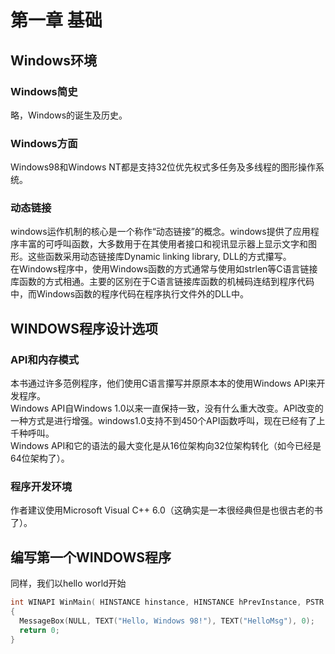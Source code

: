 # 第一章 基础
## Windows环境
### Windows简史
略，Windows的诞生及历史。
### Windows方面
Windows98和Windows NT都是支持32位优先权式多任务及多线程的图形操作系统。
### 动态链接
windows运作机制的核心是一个称作“动态链接”的概念。windows提供了应用程序丰富的可呼叫函数，大多数用于在其使用者接口和视讯显示器上显示文字和图形。这些函数采用动态链接库Dynamic linking library, DLL的方式攥写。  
在Windows程序中，使用Windows函数的方式通常与使用如strlen等C语言链接库函数的方式相通。主要的区别在于C语言链接库函数的机械码连结到程序代码中，而Windows函数的程序代码在程序执行文件外的DLL中。  
## WINDOWS程序设计选项  
### API和内存模式
本书通过许多范例程序，他们使用C语言攥写并原原本本的使用Windows API来开发程序。  
Windows API自Windows 1.0以来一直保持一致，没有什么重大改变。API改变的一种方式是进行增强。windows1.0支持不到450个API函数呼叫，现在已经有了上千种呼叫。  
Windows API和它的语法的最大变化是从16位架构向32位架构转化（如今已经是64位架构了）。  
### 程序开发环境
作者建议使用Microsoft Visual C++ 6.0（这确实是一本很经典但是也很古老的书了）。  
## 编写第一个WINDOWS程序  
同样，我们以hello world开始  
```c
int WINAPI WinMain( HINSTANCE hinstance, HINSTANCE hPrevInstance, PSTR szCmdLine, int iCmdShow)  
{
  MessageBox(NULL, TEXT("Hello, Windows 98!"), TEXT("HelloMsg"), 0);  
  return 0;  
}  
```
